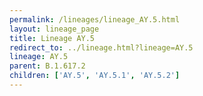 ```yaml
---
permalink: /lineages/lineage_AY.5.html
layout: lineage_page
title: Lineage AY.5
redirect_to: ../lineage.html?lineage=AY.5
lineage: AY.5
parent: B.1.617.2
children: ['AY.5', 'AY.5.1', 'AY.5.2']
---
```

